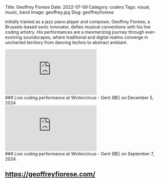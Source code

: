 Title: Geoffrey Fiorese
Date: 2022-07-09
Category: coders
Tags: visual, music, band
Image: geoffrey.jpg
Slug: geoffreyfiorese

Initially trained as a jazz piano player and composer, Geoffrey Fiorese, a Brussels-based sonic
innovator, defies musical conventions with his live coding artistry. His performances are a
mesmerizing journey through ever-evolving soundscapes, where traditional and digital realms
converge in uncharted territory from dancing techno to abstract ambiant.

<div class='auto-resizable-iframe'>
<div class="cyber-tile-big cyber-tile-vid fg-dark bg-blue">
<iframe
    src="https://www.youtube.com/embed/Aa6F_5dDSDs?si=qYXTR37qiIyreVzS"
    title="YouTube video player" 
    frameborder="0" 
    allow="accelerometer; autoplay; clipboard-write; encrypted-media; gyroscope; picture-in-picture; web-share" 
    allowfullscreen>
</iframe>
</div>
</div>
### Live coding performance  at Wintercircus - Gent (BE) on December 5, 2024
<div class='auto-resizable-iframe'>
<div class="cyber-tile-big cyber-tile-vid fg-dark bg-blue">
<iframe
    src="https://www.youtube.com/embed/aZVx2_zOsC0?si=m9F4SoLcxYA1iNxZ"
    title="YouTube video player" 
    frameborder="0" 
    allow="accelerometer; autoplay; clipboard-write; encrypted-media; gyroscope; picture-in-picture; web-share" 
    allowfullscreen>
</iframe>
</div>
</div>
### Live coding performance  at Wintercircus - Gent (BE) on September 7, 2024.

<h2><a href="https://geoffreyfiorese.com/"> https://geoffreyfiorese.com/</a></h2>

